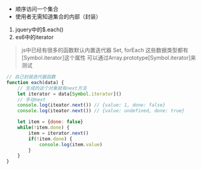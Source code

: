 * 顺序访问一个集合
* 使用者无需知道集合的内部（封装）

1. jquery中的$.each()
2. es6中的iterator

> js中已经有很多的函数默认内置迭代器 Set, forEach
这些数据类型都有[Symbol.iterator]这个属性
可以通过Array.prototype[Symbol.iterator]来测试

```javascript
// 自己封装迭代器函数
function each(data) {
    // 生成的这个对象就有next方法
    let iterator = data[Symbol.iterator]()
    // 手动next
    console.log(iteator.next()) // {value: 1, done: false}
    console.log(iteator.next()) // {value: undefined, done: true}

    let item = {done: false}
    while(!item.done) {
        item = iterator.next()
        if(!item.done) {
            console.log(item.value)
        }
    }
}
```
